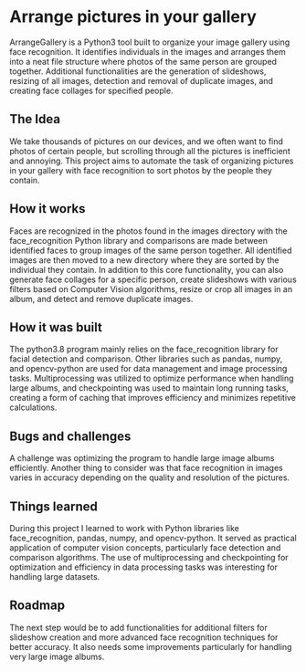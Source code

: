 # Arrange pictures in your gallery
ArrangeGallery is a Python3 tool built to organize your image gallery using face recognition. It identifies individuals in the images and arranges them into a neat file structure where photos of the same person are grouped together. Additional functionalities are the generation of slideshows, resizing of all images, detection and removal of duplicate images, and creating face collages for specified people.

## The Idea
We take thousands of pictures on our devices, and we often want to find photos of certain people, but scrolling through all the pictures is inefficient and annoying. This project aims to automate the task of organizing pictures in your gallery with face recognition to sort photos by the people they contain.

## How it works
Faces are recognized in the photos found in the images directory with the face_recognition Python library and comparisons are made between identified faces to group images of the same person together. All identified images are then moved to a new directory where they are sorted by the individual they contain.
In addition to this core functionality, you can also generate face collages for a specific person, create slideshows with various filters based on Computer Vision algorithms, resize or crop all images in an album, and detect and remove duplicate images.

## How it was built
The python3.8 program mainly relies on the face_recognition library for facial detection and comparison. Other libraries such as pandas, numpy, and opencv-python are used for data management and image processing tasks. Multiprocessing was utilized to optimize performance when handling large albums, and checkpointing was used to maintain long running tasks, creating a form of caching that improves efficiency and minimizes repetitive calculations.

## Bugs and challenges
A challenge was optimizing the program to handle large image albums efficiently. Another thing to consider was that face recognition in images varies in accuracy depending on the quality and resolution of the pictures.

## Things learned
During this project I learned to work with Python libraries like face_recognition, pandas, numpy, and opencv-python. It served as practical application of computer vision concepts, particularly face detection and comparison algorithms. The use of multiprocessing and checkpointing for optimization and efficiency in data processing tasks was interesting for handling large datasets.

## Roadmap
The next step would be to add functionalities for additional filters for slideshow creation and more advanced face recognition techniques for better accuracy. It also needs some improvements particularly for handling very large image albums.
